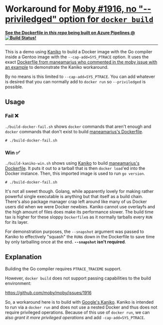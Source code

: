 # Workaround for [Moby #1916, no "--priviledged" option for `docker build`](https://github.com/moby/moby/issues/1916#issuecomment-361175319)

[**See the Dockerfile in *this repo* being built on Azure Pipelines @ ![Build Status](https://dev.azure.com/nelsonjchen/kaniko-privileged-maneamarius-moby-1916/_apis/build/status/nelsonjchen.kaniko-privileged-maneamarius-moby-1916?branchName=master)!**](https://dev.azure.com/nelsonjchen/kaniko-privileged-maneamarius-moby-1916/_build/latest?definitionId=8?branchName=master)

---

This is a demo using [Kaniko][kaniko] to build a Docker image with the Go compiler inside a
Gentoo image with the `--cap-add=SYS_PTRACE` option. It uses the exact
[Dockerfile from maneamarius who commented in the moby issue with an example][maneamarius-docker] to demonstrate the Kaniko workaround.

By no means is this limited to `--cap-add=SYS_PTRACE`. You can add whatever
is desired that you can normally add to `docker run` so `--priviledged` is
possible.

## Usage

### Fail ❌

`./build-docker-fail.sh` shows `docker` commands that aren't enough and `docker`
commands that don't exist to build [maneamarius's Dockerfile][maneamarius-docker].

```
# ./build-docker-fail.sh
```

### Win ✅

`./build-kaniko-win.sh` shows using [Kaniko][kaniko] to build
[maneamarius's Dockerfile][maneamarius-docker]. It puts it out to a tarball
that is then `docker load`'ed into the Docker instance. Then, this imported
image is used to run `go version`.

```
# ./build-docker-fail.sh
```

It's not all sweet though. Golang, while apparently lovely for making rather
powerful single executable is anything but that itself as a build chain. There's
also package manager crap left around like many of us Docker users did when we
were Docker newbies. Kaniko cannot use overlayfs and the high amount of files does make its performance slower. The build time tax is higher for these sloppy
`Dockerfile`s as it normally tarballs every `RUN` for its layer.

For demonstration purposes, the `--snapshot` argument was passed to Kaniko to
effectively "squash" the `RUN`s down in the Dockerfile to save time by only
tarballing once at the end. **`--snapshot` isn't required**.

## Explanation

Building the Go compiler requires `PTRACE_TRACEME` support.

However, `docker build` does not support passing capabilities to the build
environment:

https://github.com/moby/moby/issues/1916

So, a workaround here is to build with [Google's Kaniko][kaniko]. Kaniko is
intended to run via a `docker run` and does not use a nested Docker and thus
does not require privileged operations. Because of this use of `docker run`,
we can also *grant it more privileged operations* and add `-cap-add=SYS_PTRACE`.


[kaniko]: https://github.com/GoogleContainerTools/kaniko
[maneamarius-docker]: https://github.com/moby/moby/issues/1916#issuecomment-361175319
